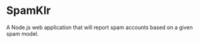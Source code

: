 SpamKlr
===============

A Node.js web application that will report spam accounts based on a given spam model.
